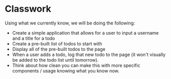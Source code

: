 # Classwork

Using what we currently know, we will be doing the following:

- Create a simple application that allows for a user to input a username and a title for a todo
- Create a pre-built list of todos to start with
- Display all of the pre-built todos to the page
- When a user adds a todo, log that new todo to the page (it won't visually be added to the todo list until tomorrow).
- Think about how clean you can make this with more specific components / usage knowing what you know now.